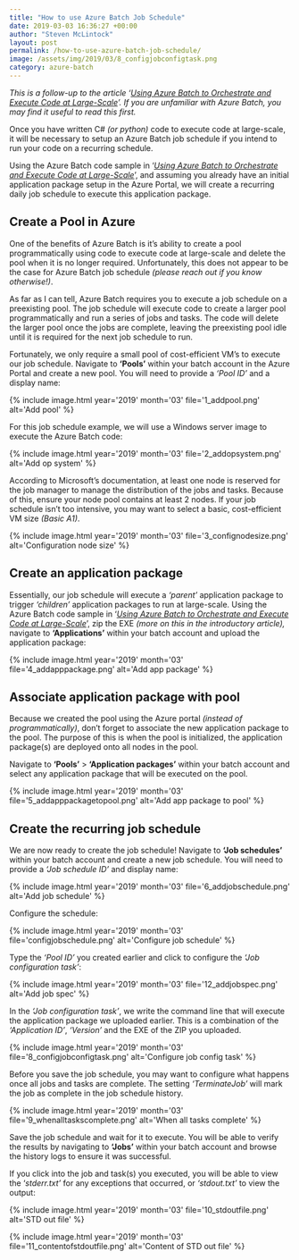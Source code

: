 ```yaml
---
title: "How to use Azure Batch Job Schedule"
date: 2019-03-03 16:36:27 +00:00
author: "Steven McLintock"
layout: post
permalink: /how-to-use-azure-batch-job-schedule/
image: /assets/img/2019/03/8_configjobconfigtask.png
category: azure-batch
---
```


*This is a follow-up to the article ‘[Using Azure Batch to Orchestrate and Execute Code at Large-Scale](http://kiltandcode.com/using-azure-batch-to-orchestrate-and-execute-code-at-large-scale/)’. If you are unfamiliar with Azure Batch, you may find it useful to read this first.*

Once you have written C# *(or python)* code to execute code at large-scale, it will be necessary to setup an Azure Batch job schedule if you intend to run your code on a recurring schedule.

Using the Azure Batch code sample in ‘*[Using Azure Batch to Orchestrate and Execute Code at Large-Scale](http://kiltandcode.com/using-azure-batch-to-orchestrate-and-execute-code-at-large-scale/)*’, and assuming you already have an initial application package setup in the Azure Portal, we will create a recurring daily job schedule to execute this application package.

## Create a Pool in Azure

One of the benefits of Azure Batch is it’s ability to create a pool programmatically using code to execute code at large-scale and delete the pool when it is no longer required. Unfortunately, this does not appear to be the case for Azure Batch job schedule *(please reach out if you know otherwise!)*.

As far as I can tell, Azure Batch requires you to execute a job schedule on a preexisting pool. The job schedule will execute code to create a larger pool programmatically and run a series of jobs and tasks. The code will delete the larger pool once the jobs are complete, leaving the preexisting pool idle until it is required for the next job schedule to run.

Fortunately, we only require a small pool of cost-efficient VM’s to execute our job schedule. Navigate to **‘Pools’** within your batch account in the Azure Portal and create a new pool. You will need to provide a *‘Pool ID’* and a display name:

{%
    include image.html
    year='2019'
    month='03'
    file='1_addpool.png'
    alt='Add pool'
%}

 For this job schedule example, we will use a Windows server image to execute the Azure Batch code:

{%
    include image.html
    year='2019'
    month='03'
    file='2_addopsystem.png'
    alt='Add op system'
%}

 According to Microsoft’s documentation, at least one node is reserved for the job manager to manage the distribution of the jobs and tasks. Because of this, ensure your node pool contains at least 2 nodes. If your job schedule isn’t too intensive, you may want to select a basic, cost-efficient VM size *(Basic A1)*.

{%
    include image.html
    year='2019'
    month='03'
    file='3_confignodesize.png'
    alt='Configuration node size'
%}

## Create an application package

Essentially, our job schedule will execute a *‘parent’* application package to trigger *‘children’* application packages to run at large-scale. Using the Azure Batch code sample in ‘*[Using Azure Batch to Orchestrate and Execute Code at Large-Scale](http://kiltandcode.com/using-azure-batch-to-orchestrate-and-execute-code-at-large-scale/)*’, zip the EXE *(more on this in the introductory article),* navigate to **‘Applications’** within your batch account and upload the application package:

{%
    include image.html
    year='2019'
    month='03'
    file='4_addapppackage.png'
    alt='Add app package'
%}

## Associate application package with pool

Because we created the pool using the Azure portal *(instead of programmatically)*, don’t forget to associate the new application package to the pool. The purpose of this is when the pool is initialized, the application package(s) are deployed onto all nodes in the pool.

Navigate to **‘Pools’** > **‘Application packages’** within your batch account and select any application package that will be executed on the pool.

{%
    include image.html
    year='2019'
    month='03'
    file='5_addapppackagetopool.png'
    alt='Add app package to pool'
%}

## Create the recurring job schedule

We are now ready to create the job schedule! Navigate to **‘Job schedules’** within your batch account and create a new job schedule. You will need to provide a *‘Job schedule ID’* and display name:

{%
    include image.html
    year='2019'
    month='03'
    file='6_addjobschedule.png'
    alt='Add job schedule'
%}

 Configure the schedule:

{%
    include image.html
    year='2019'
    month='03'
    file='configjobschedule.png'
    alt='Configure job schedule'
%}

 Type the *‘Pool ID’* you created earlier and click to configure the *‘Job configuration task’*:

{%
    include image.html
    year='2019'
    month='03'
    file='12_addjobspec.png'
    alt='Add job spec'
%}

 In the *‘Job configuration task’*, we write the command line that will execute the application package we uploaded earlier. This is a combination of the *‘Application ID’*, *‘Version’* and the EXE of the ZIP you uploaded.

{%
    include image.html
    year='2019'
    month='03'
    file='8_configjobconfigtask.png'
    alt='Configure job config task'
%}

 Before you save the job schedule, you may want to configure what happens once all jobs and tasks are complete. The setting *‘TerminateJob’* will mark the job as complete in the job schedule history.

{%
    include image.html
    year='2019'
    month='03'
    file='9_whenalltaskscomplete.png'
    alt='When all tasks complete'
%}

Save the job schedule and wait for it to execute. You will be able to verify the results by navigating to **‘Jobs’** within your batch account and browse the history logs to ensure it was successful.

If you click into the job and task(s) you executed, you will be able to view the ‘*stderr.txt’* for any exceptions that occurred, or *‘stdout.txt’* to view the output:

{%
    include image.html
    year='2019'
    month='03'
    file='10_stdoutfile.png'
    alt='STD out file'
%}

{%
    include image.html
    year='2019'
    month='03'
    file='11_contentofstdoutfile.png'
    alt='Content of STD out file'
%}